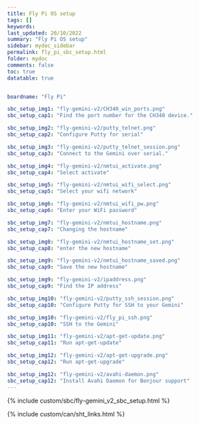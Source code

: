 ```yaml
---
title: Fly Pi OS setup
tags: []
keywords: 
last_updated: 20/10/2022
summary: "Fly Pi OS setup"
sidebar: mydoc_sidebar
permalink: fly_pi_sbc_setup.html
folder: mydoc
comments: false
toc: true
datatable: true


boardname: "Fly Pi" 

sbc_setup_img1: "fly-gemini-v2/CH340_win_ports.png"
sbc_setup_cap1: "Find the port number for the CH340 device."

sbc_setup_img2: "fly-gemini-v2/putty_telnet.png"
sbc_setup_cap2: "Configure Putty for serial"

sbc_setup_img3: "fly-gemini-v2/putty_telnet_session.png"
sbc_setup_cap3: "Connect to the Gemini over serial."

sbc_setup_img4: "fly-gemini-v2/nmtui_activate.png"
sbc_setup_cap4: "Select activate"

sbc_setup_img5: "fly-gemini-v2/nmtui_wifi_select.png"
sbc_setup_cap5: "Select your wifi network"

sbc_setup_img6: "fly-gemini-v2/nmtui_wifi_pw.png"
sbc_setup_cap6: "Enter your WiFi password"

sbc_setup_img7: "fly-gemini-v2/nmtui_hostname.png"
sbc_setup_cap7: "Changing the hostname"

sbc_setup_img8: "fly-gemini-v2/nmtui_hostname_set.png"
sbc_setup_cap8: "enter the new hostname"

sbc_setup_img9: "fly-gemini-v2/nmtui_hostname_saved.png"
sbc_setup_cap9: "Save the new hostname"

sbc_setup_img9: "fly-gemini-v2/ipaddress.png"
sbc_setup_cap9: "Find the IP address"

sbc_setup_img10: "fly-gemini-v2/putty_ssh_session.png"
sbc_setup_cap10: "Configure Putty for SSH to your Gemini"

sbc_setup_img10: "fly-gemini-v2/fly_pi_ssh.png"
sbc_setup_cap10: "SSH to the Gemini"

sbc_setup_img11: "fly-gemini-v2/apt-get-update.png"
sbc_setup_cap11: "Run apt-get-update"

sbc_setup_img12: "fly-gemini-v2/apt-get-upgrade.png"
sbc_setup_cap12: "Run apt-get-upgrade"

sbc_setup_img12: "fly-gemini-v2/avahi-daemon.png"
sbc_setup_cap12: "Install Avahi Daemon for Bonjour support"
---
```


{% include custom/sbc/fly-gemini_v2_sbc_setup.html %}

{% include custom/can/sht_links.html %}